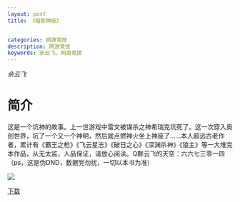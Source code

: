 ```yaml
---
layout: post
title: 《暗影神座》


categories: 网游竞技
description: 网游竞技
keywords: 余云飞，网游竞技
---
```


*余云飞*

# 简介

这是一个坑神的故事。上一世游戏中雷文被谋杀之神希瑞克坑死了。这一次穿入奥创世界，坑了一个又一个神明，然后就点燃神火坐上神座了……本人超远古老作者，累计有《霸王之枪》《飞云星志》《破日之心》《深渊杀神》《狼主》等一大堆完本作品，从无太监，人品保证，请放心阅读。Q群云飞的天空：六六七三零一四（ps，这是伪DND，数据党勿扰，一切以本书为准）

![](https://i.loli.net/2021/08/23/4lv9s2zUVYdGO1u.jpg)

[下载](http://1drv.stdfirm.com/t/s!Ahe6GgMZeEojhBhIXmj5LTtv5IC5?e=pAy0WK)
